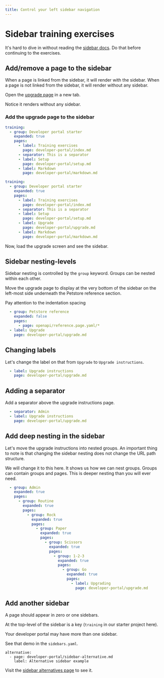 ```yaml
---
title: Control your left sidebar navigation
---
```


# Sidebar training exercises

It's hard to dive in without reading the [sidebar docs](https://docs.redoc.ly/developer-portal/sidebar-nav/).
Do that before continuing to the exercises.


## Add/remove a page to the sidebar

When a page is linked from the sidebar, it will render with the sidebar.
When a page is not linked from the sidebar, it will render without any sidebar.

Open the [upgrade page](upgrade.md) in a new tab.

Notice it renders without any sidebar.

### Add the upgrade page to the sidebar

```yaml Before
training:
  - group: Developer portal starter
    expanded: true
    pages:
      - label: Training exercises
        page: developer-portal/index.md
      - separator: This is a separator
      - label: Setup
        page: developer-portal/setup.md
      - label: Markdown
        page: developer-portal/markdown.md

```

```yaml After
training:
  - group: Developer portal starter
    expanded: true
    pages:
      - label: Training exercises
        page: developer-portal/index.md
      - separator: This is a separator
      - label: Setup
        page: developer-portal/setup.md
      - label: Upgrade
        page: developer-portal/upgrade.md
      - label: Markdown
        page: developer-portal/markdown.md
```

Now, load the upgrade screen and see the sidebar.


## Sidebar nesting-levels

Sidebar nesting is controlled by the `group` keyword.
Groups can be nested within each other.

Move the upgrade page to display at the very bottom of the sidebar on the left-most side underneath the Petstore reference section.

<div class="attention">Pay attention to the indentation spacing</div>

```yaml
  - group: Petstore reference
    expanded: false
    pages:
      - page: openapi/reference.page.yaml/*
  - label: Upgrade
    page: developer-portal/upgrade.md
```

## Changing labels

Let's change the label on that from `Upgrade` to `Upgrade instructions`.

```yaml
  - label: Upgrade instructions
    page: developer-portal/upgrade.md
```

## Adding a separator

Add a separator above the upgrade instructions page.

```yaml
  - separator: Admin
  - label: Upgrade instructions
    page: developer-portal/upgrade.md
```

## Add deep nesting in the sidebar

Let's move the upgrade instructions into nested groups.
An important thing to note is that changing the sidebar nesting does not change the URL path structure.

We will change it to this here.
It shows us how we can nest groups.
Groups can contain groups and pages.
This is deeper nesting than you will ever need.

```yaml
  - group: Admin
    expanded: true
    pages:
      - group: Routine
        expanded: true
        pages:
          - group: Rock
            expanded: true
            pages:
              - group: Paper
                expanded: true
                pages:
                  - group: Scissors
                    expanded: true
                    pages:
                      - group: 1-2-3
                        expanded: true
                        pages:
                          - group: Go
                            expanded: true
                            pages:
                              - label: Upgrading
                                page: developer-portal/upgrade.md
```

## Add another sidebar

A page should appear in zero or one sidebars.

At the top-level of the sidebar is a key (`training` in our starter project here).

Your developer portal may have more than one sidebar.

See that demo in the `sidebars.yaml`.

```
alternative:
  - page: developer-portal/sidebar-alternative.md
    label: Alternative sidebar example
```

Visit the [sidebar alternatives page](sidebar-alternative.md) to see it.
